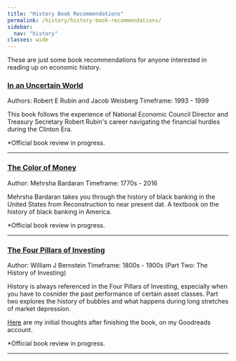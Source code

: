 ```yaml
---
title: "History Book Recommendations"
permalink: /history/history-book-recommendations/
sidebar:
  nav: "history"
classes: wide
---
```

These are just some book recommendations for anyone interested in reading up on economic history.

### [In an Uncertain World](https://www.amazon.com/Uncertain-World-Choices-Street-Washington/dp/0375757309)
Authors: Robert E Rubin and Jacob Weisberg
Timeframe: 1993 - 1999

This book follows the experience of National Economic Council Director and Treasury Secretary Robert Rubin's career navigating the financial hurdles during the Clinton Era.

*Official book review in progress.

---

### [The Color of Money](https://www.amazon.com/Color-Money-Black-Racial-Wealth/dp/0674237471/ref=sr_1_1?dchild=1&keywords=the+color+of+money&qid=1635022672&s=books&sr=1-1)
Author: Mehrsha Bardaran
Timeframe: 1770s - 2016

Mehrsha Bardaran takes you through the history of black banking in the United States from Reconstruction to near present dat. A textbook on the history of black banking in America.

*Official book review in progress.

---

### [The Four Pillars of Investing](https://www.amazon.com/Four-Pillars-Investing-Building-Portfolio-ebook/dp/B0041842TW)
Author: William J Bernstein
Timeframe: 1800s - 1900s (Part Two: The History of Investing)

History is always referenced in the Four Pillars of Investing, especially when you have to cosnider the past performance of certain asset classes. Part two explores the history of bubbles and what happens during long stretches of market depression.

[Here](https://www.goodreads.com/review/show/4278786761?book_show_action=false&from_review_page=1) are my initial thoughts after finishing the book, on my Goodreads account.

*Official book review in progress.

---
